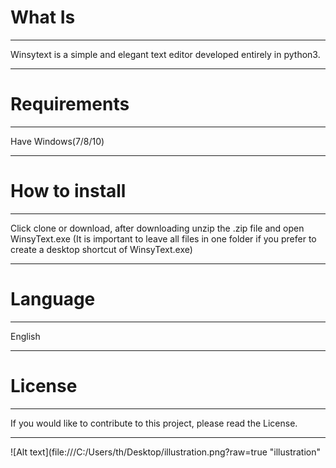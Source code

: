 # What Is
___________________________________________________________________________________________________________________________________
Winsytext is a simple and elegant text editor developed entirely in python3.
___________________________________________________________________________________________________________________________________
# Requirements
___________________________________________________________________________________________________________________________________
Have Windows(7/8/10)
___________________________________________________________________________________________________________________________________
# How to install
___________________________________________________________________________________________________________________________________
Click clone or download, after downloading unzip the .zip file and open WinsyText.exe (It is important to leave all files in one folder if you prefer to create a desktop shortcut of WinsyText.exe)
___________________________________________________________________________________________________________________________________
# Language
___________________________________________________________________________________________________________________________________
English
___________________________________________________________________________________________________________________________________
# License
___________________________________________________________________________________________________________________________________
If you would like to contribute to this project, please read the License.
___________________________________________________________________________________________________________________________________
![Alt text](file:///C:/Users/th/Desktop/illustration.png?raw=true "illustration"
